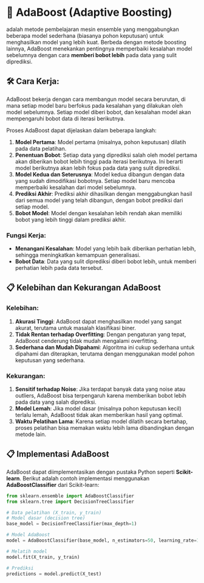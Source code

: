 # 📘 AdaBoost (Adaptive Boosting)

adalah metode pembelajaran mesin ensemble yang menggabungkan beberapa model sederhana (biasanya pohon keputusan) untuk menghasilkan model yang lebih kuat. Berbeda dengan metode boosting lainnya, AdaBoost menekankan pentingnya memperbaiki kesalahan model sebelumnya dengan cara **memberi bobot lebih** pada data yang sulit diprediksi.

## 🛠️ Cara Kerja:
AdaBoost bekerja dengan cara membangun model secara berurutan, di mana setiap model baru berfokus pada kesalahan yang dilakukan oleh model sebelumnya. Setiap model diberi bobot, dan kesalahan model akan mempengaruhi bobot data di iterasi berikutnya.

Proses AdaBoost dapat dijelaskan dalam beberapa langkah:

1. **Model Pertama**: Model pertama (misalnya, pohon keputusan) dilatih pada data pelatihan.
2. **Penentuan Bobot**: Setiap data yang diprediksi salah oleh model pertama akan diberikan bobot lebih tinggi pada iterasi berikutnya. Ini berarti model berikutnya akan lebih fokus pada data yang sulit diprediksi.
3. **Model Kedua dan Seterusnya**: Model kedua dibangun dengan data yang sudah dimodifikasi bobotnya. Setiap model baru mencoba memperbaiki kesalahan dari model sebelumnya.
4. **Prediksi Akhir**: Prediksi akhir dihasilkan dengan menggabungkan hasil dari semua model yang telah dibangun, dengan bobot prediksi dari setiap model.
5. **Bobot Model**: Model dengan kesalahan lebih rendah akan memiliki bobot yang lebih tinggi dalam prediksi akhir.

### Fungsi Kerja:
- **Menangani Kesalahan**: Model yang lebih baik diberikan perhatian lebih, sehingga meningkatkan kemampuan generalisasi.
- **Bobot Data**: Data yang sulit diprediksi diberi bobot lebih, untuk memberi perhatian lebih pada data tersebut.

## 📋 Kelebihan dan Kekurangan AdaBoost

### Kelebihan:
1. **Akurasi Tinggi**: AdaBoost dapat menghasilkan model yang sangat akurat, terutama untuk masalah klasifikasi biner.
2. **Tidak Rentan terhadap Overfitting**: Dengan pengaturan yang tepat, AdaBoost cenderung tidak mudah mengalami overfitting.
3. **Sederhana dan Mudah Dipahami**: Algoritma ini cukup sederhana untuk dipahami dan diterapkan, terutama dengan menggunakan model pohon keputusan yang sederhana.

### Kekurangan:
1. **Sensitif terhadap Noise**: Jika terdapat banyak data yang noise atau outliers, AdaBoost bisa terpengaruh karena memberikan bobot lebih pada data yang salah diprediksi.
2. **Model Lemah**: Jika model dasar (misalnya pohon keputusan kecil) terlalu lemah, AdaBoost tidak akan memberikan hasil yang optimal.
3. **Waktu Pelatihan Lama**: Karena setiap model dilatih secara bertahap, proses pelatihan bisa memakan waktu lebih lama dibandingkan dengan metode lain.

## 📋 Implementasi AdaBoost

AdaBoost dapat diimplementasikan dengan pustaka Python seperti **Scikit-learn**. Berikut adalah contoh implementasi menggunakan **AdaBoostClassifier** dari Scikit-learn:

```python
from sklearn.ensemble import AdaBoostClassifier
from sklearn.tree import DecisionTreeClassifier

# Data pelatihan (X_train, y_train)
# Model dasar (decision tree)
base_model = DecisionTreeClassifier(max_depth=1)

# Model AdaBoost
model = AdaBoostClassifier(base_model, n_estimators=50, learning_rate=1.0)

# Melatih model
model.fit(X_train, y_train)

# Prediksi
predictions = model.predict(X_test)
```